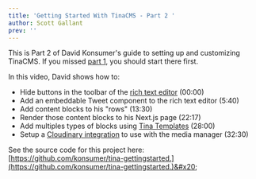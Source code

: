 ```yaml
---
title: 'Getting Started With TinaCMS - Part 2 '
author: Scott Gallant
prev: ''
---
```


This is Part 2 of David Konsumer's guide to setting up and customizing TinaCMS.   If you missed [part 1](https://tina.io/blog/getting-started-with-tinacms/), you should start there first.&#x20;

In this video, David shows how to:

* Hide buttons in the toolbar of the [rich text editor](https://tina.io/docs/reference/types/rich-text/) (00:00)
* Add an embeddable Tweet component to the rich text editor (5:40)
* Add content blocks to his "rows" (13:30)
* Render those content blocks to his Next.js page (22:17)
* Add multiples types of blocks using [Tina Templates](https://tina-gql-playground.vercel.app/object-list-templates?markdownCode=---%0ApageBlocks%3A%0A++-+header%3A+Get+in+touch%21%0A++++description%3A+%22Lorem+ipsum+dolor+sit+amet+consectetur+adipisicing+elit.+Nemo+expedita+voluptas+culpa+sapiente+alias+molestiae.+Numquam+corrupti+in+laborum+sed+rerum+et+corporis.%22%0A++++_template%3A+cta%0A++-+author%3A+Judith+Black%0A++++role%3A+CEO%0A++++quote%3A+Lorem+ipsum+dolor+sit+amet+consectetur+adipisicing+elit.+Nemo+expedita+voluptas+culpa+sapiente+alias+molestiae.+Numquam+corrupti+in+laborum+sed+rerum+et+corporis.%0A++++_template%3A+testimonial%0A---\&schemaCode=import+%7B+defineSchema+%7D+from+%27tinacms%27%0A%0Aexport+default+defineSchema%28%7B%0A++collections%3A+%5B%7B%0A++++label%3A+%22Post%22%2C%0A++++name%3A+%22post%22%2C%0A++++path%3A+%22posts%22%2C%0A++++fields%3A+%5B%7B%0A++++++label%3A+%22Page+Blocks%22%2C%0A++++++name%3A+%22pageBlocks%22%2C%0A++++++type%3A+%22object%22%2C%0A++++++list%3A+true%2C%0A++++++templates%3A+%5B%0A++++++++%7B%0A++++++++++label%3A+%22CTA%22%2C%0A++++++++++name%3A+%22cta%22%2C%0A++++++++++fields%3A+%5B%0A++++++++++++%7B%0A++++++++++++++label%3A+%22Header%22%2C%0A++++++++++++++name%3A+%22header%22%2C%0A++++++++++++++type%3A+%22string%22%0A++++++++++++%7D%2C%0A++++++++++++%7B%0A++++++++++++++label%3A+%22Description%22%2C%0A++++++++++++++name%3A+%22description%22%2C%0A++++++++++++++type%3A+%22string%22%2C%0A++++++++++++++ui%3A+%7B%0A++++++++++++++++component%3A+%22textarea%22%0A++++++++++++++%7D%0A++++++++++++%7D%0A++++++++++%5D%0A++++++++%7D%2C%0A++++++++%7B%0A++++++++++label%3A+%22Testimonial%22%2C%0A++++++++++name%3A+%22testimonial%22%2C%0A++++++++++fields%3A+%5B%0A++++++++++++%7B%0A++++++++++++++label%3A+%22Author%22%2C%0A++++++++++++++name%3A+%22author%22%2C%0A++++++++++++++type%3A+%22string%22%0A++++++++++++%7D%2C%0A++++++++++++%7B%0A++++++++++++++label%3A+%22Role%22%2C%0A++++++++++++++name%3A+%22role%22%2C%0A++++++++++++++type%3A+%22string%22%0A++++++++++++%7D%2C%0A++++++++++++%7B%0A++++++++++++++label%3A+%22Quote%22%2C%0A++++++++++++++name%3A+%22quote%22%2C%0A++++++++++++++type%3A+%22string%22%2C%0A++++++++++++++ui%3A+%7B%0A++++++++++++++++component%3A+%22textarea%22%0A++++++++++++++%7D%0A++++++++++++%7D%0A++++++++++%5D%0A++++++++%7D%0A++++++%5D%0A++++%7D%5D%0A++%7D%5D%0A%7D%29\&reactCode=import+*+as+React+from+%27react%27%0Aimport+%7B+useTina+%7D+from+%27tinacms%2Fdist%2Fedit-state%27%0A%0Aexport+default+function+Page%28props%29+%7B%0A++const+%7Bdata%2C+isLoading%7D+%3D+useTina%28%7B+query%3A+%60query+%7B%0A++post%28relativePath%3A+%22hello-world.md%22%29+%7B%0A++++pageBlocks+%7B%0A++++++__typename%0A++++++...on+PostPageBlocksCta+%7B%0A++++++++header%0A++++++++description%0A++++++%7D%0A++++++...on+PostPageBlocksTestimonial+%7B%0A++++++++author%0A++++++++role%0A++++++++quote%0A++++++%7D%0A++++%7D%0A++%7D%0A%7D%60%2C%0A++++variables%3A+%7B%7D%2C%0A++++data%3A+props.data%0A++%7D%29%0A%0A++if%28isLoading%29+%7B%0A++++return+%3Cdiv%3ELoading...%3C%2Fdiv%3E%0A++%7D%0A%0A++%0A%0Areturn+%28%0A++%3Cdiv%3E%7Bdata.post.pageBlocks%3F.map%28pageBlock+%3D%3E+%7B%0A++++switch%28pageBlock.__typename%29+%7B%0A++++++case+%22PostPageBlocksCta%22%3A%0A++++++++return+%28%0A++%3Cdiv+className%3D%22bg-indigo-600%22%3E%0A++++%3Cdiv+className%3D%22max-w-7xl+mx-auto+text-center+py-12+px-4+sm%3Apx-6+lg%3Apy-16+lg%3Apx-8%22%3E%0A++++++%3Ch2+className%3D%22text-lg+font-extrabold+text-white+sm%3Atext-2xl%22%3E%0A++++++++%7BpageBlock.header%7D%0A++++++%3C%2Fh2%3E%0A++++++%3Ch2+className%3D%22text-md+text-gray-100+sm%3Atext-lg%22%3E%0A++++++++%7BpageBlock.description%7D%0A++++++%3C%2Fh2%3E%0A++++%3C%2Fdiv%3E%0A++%3C%2Fdiv%3E%0A%29%0A++++++case+%22PostPageBlocksTestimonial%22%3A%0A++++++++return+%28%0A++%3Cdiv+className%3D%22relative%22%3E%0A++%3Cblockquote+className%3D%22my-10+px-4%22%3E%0A++++%3Cdiv+className%3D%22max-w-3xl+mx-auto+text-center+text-xl+leading-9+font-medium+text-gray-900%22%3E%0A++++++%3Cp%3E%0A++++++++%26ldquo%3B%7BpageBlock%3F.quote%7D%26rdquo%3B%0A++++++%3C%2Fp%3E%0A++++%3C%2Fdiv%3E%0A++++%3Cfooter+className%3D%22mt-8%22%3E%0A++++++%3Cdiv+className%3D%22md%3Aflex+md%3Aitems-center+md%3Ajustify-center%22%3E%0A++++++++%3Cdiv+className%3D%22md%3Aflex-shrink-0%22%3E%0A++++++++++%3Cimg%0A++++++++++++className%3D%22mx-auto+h-10+w-10+rounded-full%22%0A++++++++++++src%3D%22https%3A%2F%2Fimages.unsplash.com%2Fphoto-1494790108377-be9c29b29330%3Fixlib%3Drb-1.2.1%26ixid%3DeyJhcHBfaWQiOjEyMDd9%26auto%3Dformat%26fit%3Dfacearea%26facepad%3D2%26w%3D256%26h%3D256%26q%3D80%22%0A++++++++++++alt%3D%22%22%0A++++++++++%2F%3E%0A++++++++%3C%2Fdiv%3E%0A++++++++%3Cdiv+className%3D%22mt-3+text-center+md%3Amt-0+md%3Aml-4+md%3Aflex+md%3Aitems-center%22%3E%0A++++++++++%3Cdiv+className%3D%22text-base+font-medium+text-gray-900%22%3E%7BpageBlock%3F.author%7D%3C%2Fdiv%3E%0A%0A++++++++++%3Csvg+className%3D%22hidden+md%3Ablock+mx-1+h-5+w-5+text-indigo-600%22+fill%3D%22currentColor%22+viewBox%3D%220+0+20+20%22%3E%0A++++++++++++%3Cpath+d%3D%22M11+0h3L9+20H6l5-20z%22+%2F%3E%0A++++++++++%3C%2Fsvg%3E%0A%0A++++++++++%3Cdiv+className%3D%22text-base+font-medium+text-gray-500%22%3E%7BpageBlock%3F.role%7D%3C%2Fdiv%3E%0A++++++++%3C%2Fdiv%3E%0A++++++%3C%2Fdiv%3E%0A++++%3C%2Ffooter%3E%0A++%3C%2Fblockquote%3E%0A%3C%2Fdiv%3E%0A%29%0A++++%7D%0A++%7D%29%7D%3C%2Fdiv%3E%0A%29%0A%7D) (28:00)
* Setup a [Cloudinary integration](https://tina.io/docs/reference/media/cloudinary/) to use with the media manager (32:30)

<Youtube embedSrc="https://www.youtube.com/embed/3MSbRzhHtX8" />

See the source code for this project here: [https://github.com/konsumer/tina-gettingstarted.](https://github.com/konsumer/tina-gettingstarted.)&#x20;
